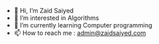 - 👋 Hi, I’m Zaid Saiyed
- 👀 I’m interested in Algorithms
- 🌱 I’m currently learning Computer programming
- 📫 How to reach me : admin@zaidsaiyed.com
